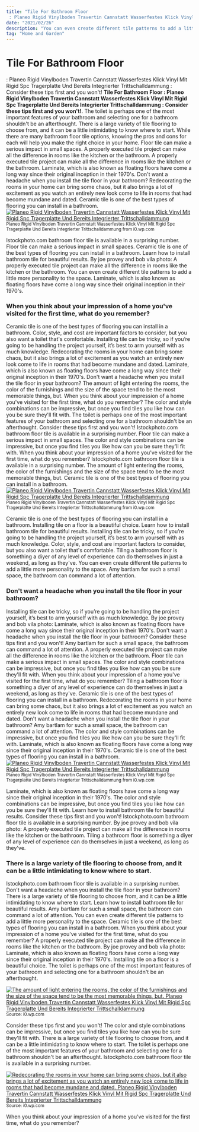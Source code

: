 ```yaml
---
title: "Tile For Bathroom Floor : Planeo Rigid Vinylboden Travertin Cannstatt Wasserfestes Klick Vinyl Mit Rigid Spc Tragerplatte Und Bereits Integrierter Trittschalldammung : Consider these tips first and you won&#039;t!"
date: "2021/02/26"
description: "You can even create different tile patterns to add a little more personality to the space."
tag: "Home and Garden"
---
```


# Tile For Bathroom Floor : Planeo Rigid Vinylboden Travertin Cannstatt Wasserfestes Klick Vinyl Mit Rigid Spc Tragerplatte Und Bereits Integrierter Trittschalldammung : Consider these tips first and you won't!
**Tile For Bathroom Floor : Planeo Rigid Vinylboden Travertin Cannstatt Wasserfestes Klick Vinyl Mit Rigid Spc Tragerplatte Und Bereits Integrierter Trittschalldammung : Consider these tips first and you won't!**. The toilet is perhaps one of the most important features of your bathroom and selecting one for a bathroom shouldn't be an afterthought. There is a large variety of tile flooring to choose from, and it can be a little intimidating to know where to start. While there are many bathroom floor tile options, knowing the pros and cons for each will help you make the right choice in your home. Floor tile can make a serious impact in small spaces. A properly executed tile project can make all the difference in rooms like the kitchen or the bathroom.
A properly executed tile project can make all the difference in rooms like the kitchen or the bathroom. Laminate, which is also known as floating floors have come a long way since their original inception in their 1970's. Don't want a headache when you install the tile floor in your bathroom? Redecorating the rooms in your home can bring some chaos, but it also brings a lot of excitement as you watch an entirely new look come to life in rooms that had become mundane and dated. Ceramic tile is one of the best types of flooring you can install in a bathroom.
[![Planeo Rigid Vinylboden Travertin Cannstatt Wasserfestes Klick Vinyl Mit Rigid Spc Tragerplatte Und Bereits Integrierter Trittschalldammung](https://i0.wp.com/24168 "Planeo Rigid Vinylboden Travertin Cannstatt Wasserfestes Klick Vinyl Mit Rigid Spc Tragerplatte Und Bereits Integrierter Trittschalldammung")](https://i0.wp.com/24168)
<small>Planeo Rigid Vinylboden Travertin Cannstatt Wasserfestes Klick Vinyl Mit Rigid Spc Tragerplatte Und Bereits Integrierter Trittschalldammung from i0.wp.com</small>

Istockphoto.com bathroom floor tile is available in a surprising number. Floor tile can make a serious impact in small spaces. Ceramic tile is one of the best types of flooring you can install in a bathroom. Learn how to install bathroom tile for beautiful results. By joe provey and bob vila photo: A properly executed tile project can make all the difference in rooms like the kitchen or the bathroom. You can even create different tile patterns to add a little more personality to the space. Laminate, which is also known as floating floors have come a long way since their original inception in their 1970's.

### When you think about your impression of a home you've visited for the first time, what do you remember?
Ceramic tile is one of the best types of flooring you can install in a bathroom. Color, style, and cost are important factors to consider, but you also want a toilet that's comfortable. Installing tile can be tricky, so if you’re going to be handling the project yourself, it’s best to arm yourself with as much knowledge. Redecorating the rooms in your home can bring some chaos, but it also brings a lot of excitement as you watch an entirely new look come to life in rooms that had become mundane and dated. Laminate, which is also known as floating floors have come a long way since their original inception in their 1970's. Don't want a headache when you install the tile floor in your bathroom? The amount of light entering the rooms, the color of the furnishings and the size of the space tend to be the most memorable things, but. When you think about your impression of a home you've visited for the first time, what do you remember? The color and style combinations can be impressive, but once you find tiles you like how can you be sure they'll fit with. The toilet is perhaps one of the most important features of your bathroom and selecting one for a bathroom shouldn't be an afterthought. Consider these tips first and you won't! Istockphoto.com bathroom floor tile is available in a surprising number. Floor tile can make a serious impact in small spaces.
The color and style combinations can be impressive, but once you find tiles you like how can you be sure they'll fit with. When you think about your impression of a home you've visited for the first time, what do you remember? Istockphoto.com bathroom floor tile is available in a surprising number. The amount of light entering the rooms, the color of the furnishings and the size of the space tend to be the most memorable things, but. Ceramic tile is one of the best types of flooring you can install in a bathroom.
[![Planeo Rigid Vinylboden Travertin Cannstatt Wasserfestes Klick Vinyl Mit Rigid Spc Tragerplatte Und Bereits Integrierter Trittschalldammung](https://i0.wp.com/24168 "Planeo Rigid Vinylboden Travertin Cannstatt Wasserfestes Klick Vinyl Mit Rigid Spc Tragerplatte Und Bereits Integrierter Trittschalldammung")](https://i0.wp.com/24168)
<small>Planeo Rigid Vinylboden Travertin Cannstatt Wasserfestes Klick Vinyl Mit Rigid Spc Tragerplatte Und Bereits Integrierter Trittschalldammung from i0.wp.com</small>

Ceramic tile is one of the best types of flooring you can install in a bathroom. Installing tile on a floor is a beautiful choice. Learn how to install bathroom tile for beautiful results. Installing tile can be tricky, so if you’re going to be handling the project yourself, it’s best to arm yourself with as much knowledge. Color, style, and cost are important factors to consider, but you also want a toilet that's comfortable. Tiling a bathroom floor is something a diyer of any level of experience can do themselves in just a weekend, as long as they've. You can even create different tile patterns to add a little more personality to the space. Amy bartlam for such a small space, the bathroom can command a lot of attention.

### Don't want a headache when you install the tile floor in your bathroom?
Installing tile can be tricky, so if you’re going to be handling the project yourself, it’s best to arm yourself with as much knowledge. By joe provey and bob vila photo: Laminate, which is also known as floating floors have come a long way since their original inception in their 1970's. Don't want a headache when you install the tile floor in your bathroom? Consider these tips first and you won't! Amy bartlam for such a small space, the bathroom can command a lot of attention. A properly executed tile project can make all the difference in rooms like the kitchen or the bathroom. Floor tile can make a serious impact in small spaces. The color and style combinations can be impressive, but once you find tiles you like how can you be sure they'll fit with. When you think about your impression of a home you've visited for the first time, what do you remember? Tiling a bathroom floor is something a diyer of any level of experience can do themselves in just a weekend, as long as they've. Ceramic tile is one of the best types of flooring you can install in a bathroom. Redecorating the rooms in your home can bring some chaos, but it also brings a lot of excitement as you watch an entirely new look come to life in rooms that had become mundane and dated.
Don't want a headache when you install the tile floor in your bathroom? Amy bartlam for such a small space, the bathroom can command a lot of attention. The color and style combinations can be impressive, but once you find tiles you like how can you be sure they'll fit with. Laminate, which is also known as floating floors have come a long way since their original inception in their 1970's. Ceramic tile is one of the best types of flooring you can install in a bathroom.
[![Planeo Rigid Vinylboden Travertin Cannstatt Wasserfestes Klick Vinyl Mit Rigid Spc Tragerplatte Und Bereits Integrierter Trittschalldammung](https://i0.wp.com/24168 "Planeo Rigid Vinylboden Travertin Cannstatt Wasserfestes Klick Vinyl Mit Rigid Spc Tragerplatte Und Bereits Integrierter Trittschalldammung")](https://i0.wp.com/24168)
<small>Planeo Rigid Vinylboden Travertin Cannstatt Wasserfestes Klick Vinyl Mit Rigid Spc Tragerplatte Und Bereits Integrierter Trittschalldammung from i0.wp.com</small>

Laminate, which is also known as floating floors have come a long way since their original inception in their 1970's. The color and style combinations can be impressive, but once you find tiles you like how can you be sure they'll fit with. Learn how to install bathroom tile for beautiful results. Consider these tips first and you won't! Istockphoto.com bathroom floor tile is available in a surprising number. By joe provey and bob vila photo: A properly executed tile project can make all the difference in rooms like the kitchen or the bathroom. Tiling a bathroom floor is something a diyer of any level of experience can do themselves in just a weekend, as long as they've.

### There is a large variety of tile flooring to choose from, and it can be a little intimidating to know where to start.
Istockphoto.com bathroom floor tile is available in a surprising number. Don't want a headache when you install the tile floor in your bathroom? There is a large variety of tile flooring to choose from, and it can be a little intimidating to know where to start. Learn how to install bathroom tile for beautiful results. Amy bartlam for such a small space, the bathroom can command a lot of attention. You can even create different tile patterns to add a little more personality to the space. Ceramic tile is one of the best types of flooring you can install in a bathroom. When you think about your impression of a home you've visited for the first time, what do you remember? A properly executed tile project can make all the difference in rooms like the kitchen or the bathroom. By joe provey and bob vila photo: Laminate, which is also known as floating floors have come a long way since their original inception in their 1970's. Installing tile on a floor is a beautiful choice. The toilet is perhaps one of the most important features of your bathroom and selecting one for a bathroom shouldn't be an afterthought.


[![The amount of light entering the rooms, the color of the furnishings and the size of the space tend to be the most memorable things, but. Planeo Rigid Vinylboden Travertin Cannstatt Wasserfestes Klick Vinyl Mit Rigid Spc Tragerplatte Und Bereits Integrierter Trittschalldammung](https://i1.wp.com/EUR "Planeo Rigid Vinylboden Travertin Cannstatt Wasserfestes Klick Vinyl Mit Rigid Spc Tragerplatte Und Bereits Integrierter Trittschalldammung")](https://i0.wp.com/24168)
<small>Source: i0.wp.com</small>

Consider these tips first and you won't! The color and style combinations can be impressive, but once you find tiles you like how can you be sure they'll fit with. There is a large variety of tile flooring to choose from, and it can be a little intimidating to know where to start. The toilet is perhaps one of the most important features of your bathroom and selecting one for a bathroom shouldn't be an afterthought. Istockphoto.com bathroom floor tile is available in a surprising number.

[![Redecorating the rooms in your home can bring some chaos, but it also brings a lot of excitement as you watch an entirely new look come to life in rooms that had become mundane and dated. Planeo Rigid Vinylboden Travertin Cannstatt Wasserfestes Klick Vinyl Mit Rigid Spc Tragerplatte Und Bereits Integrierter Trittschalldammung](https://i1.wp.com/EUR "Planeo Rigid Vinylboden Travertin Cannstatt Wasserfestes Klick Vinyl Mit Rigid Spc Tragerplatte Und Bereits Integrierter Trittschalldammung")](https://i0.wp.com/24168)
<small>Source: i0.wp.com</small>

When you think about your impression of a home you've visited for the first time, what do you remember?
